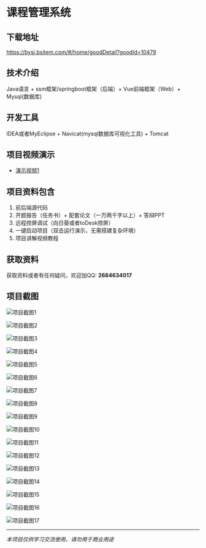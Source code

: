 # 课程管理系统

## 下载地址
https://bysj.bsitem.com/#/home/goodDetail?goodId=10479

## 技术介绍
Java语言 + ssm框架/springboot框架（后端）+ Vue前端框架（Web）+ Mysql(数据库)

## 开发工具
IDEA或者MyEclipse + Navicat(mysql数据库可视化工具) + Tomcat

## 项目视频演示
- [演示视频1](https://graduation-images.oss-cn-beijing.aliyuncs.com/videos/828%E5%A5%97ssm%E5%BD%95%E5%83%8F/10479_ssm322%E8%AF%BE%E7%A8%8B%E7%AE%A1%E7%90%86%E7%B3%BB%E7%BB%9F%2Bvue%E5%BD%95%E5%83%8F.mp4)

## 项目资料包含
1. 前后端源代码
2. 开题报告（任务书）+ 配套论文（一万两千字以上）+ 答辩PPT
3. 远程控屏调试（向日葵或者toDesk控屏）
4. 一键启动项目（双击运行演示，无需搭建复杂环境）
5. 项目讲解视频教程

## 获取资料
获取资料或者有任何疑问，欢迎加QQ: **2684634017**

## 项目截图
![项目截图1](https://graduation-images.oss-cn-beijing.aliyuncs.com/图片/10479/毕设论坛项目主图.jpg)

![项目截图2](https://graduation-images.oss-cn-beijing.aliyuncs.com/图片/10479/1.png)

![项目截图3](https://graduation-images.oss-cn-beijing.aliyuncs.com/图片/10479/2.png)

![项目截图4](https://graduation-images.oss-cn-beijing.aliyuncs.com/图片/10479/3.png)

![项目截图5](https://graduation-images.oss-cn-beijing.aliyuncs.com/图片/10479/4.png)

![项目截图6](https://graduation-images.oss-cn-beijing.aliyuncs.com/图片/10479/5.png)

![项目截图7](https://graduation-images.oss-cn-beijing.aliyuncs.com/图片/10479/6.png)

![项目截图8](https://graduation-images.oss-cn-beijing.aliyuncs.com/图片/10479/7.png)

![项目截图9](https://graduation-images.oss-cn-beijing.aliyuncs.com/图片/10479/8.png)

![项目截图10](https://graduation-images.oss-cn-beijing.aliyuncs.com/图片/10479/9.png)

![项目截图11](https://graduation-images.oss-cn-beijing.aliyuncs.com/图片/10479/10.png)

![项目截图12](https://graduation-images.oss-cn-beijing.aliyuncs.com/图片/10479/11.png)

![项目截图13](https://graduation-images.oss-cn-beijing.aliyuncs.com/图片/10479/12.png)

![项目截图14](https://graduation-images.oss-cn-beijing.aliyuncs.com/图片/10479/13.png)

![项目截图15](https://graduation-images.oss-cn-beijing.aliyuncs.com/图片/10479/14.png)

![项目截图16](https://graduation-images.oss-cn-beijing.aliyuncs.com/图片/10479/15.png)

![项目截图17](https://graduation-images.oss-cn-beijing.aliyuncs.com/图片/10479/16.png)

---
*本项目仅供学习交流使用，请勿用于商业用途*
